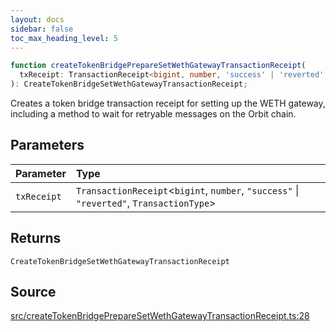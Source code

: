 ```yaml
---
layout: docs
sidebar: false
toc_max_heading_level: 5
---
```


```ts
function createTokenBridgePrepareSetWethGatewayTransactionReceipt(
  txReceipt: TransactionReceipt<bigint, number, 'success' | 'reverted', TransactionType>,
): CreateTokenBridgeSetWethGatewayTransactionReceipt;
```

Creates a token bridge transaction receipt for setting up the WETH gateway,
including a method to wait for retryable messages on the Orbit chain.

## Parameters

| Parameter   | Type                                                                                       |
| :---------- | :----------------------------------------------------------------------------------------- |
| `txReceipt` | `TransactionReceipt`\<`bigint`, `number`, `"success"` \| `"reverted"`, `TransactionType`\> |

## Returns

`CreateTokenBridgeSetWethGatewayTransactionReceipt`

## Source

[src/createTokenBridgePrepareSetWethGatewayTransactionReceipt.ts:28](https://github.com/OffchainLabs/arbitrum-orbit-sdk/blob/cfcbd32d6879cf7817a33b24f062a0fd879ea257/src/createTokenBridgePrepareSetWethGatewayTransactionReceipt.ts#L28)

